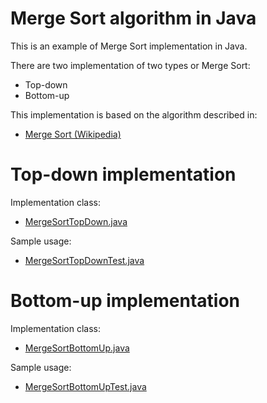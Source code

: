 # Merge Sort algorithm in Java

This is an example of Merge Sort implementation in Java.

There are two implementation of two types or Merge Sort:
* Top-down
* Bottom-up

This implementation is based on the algorithm described in:
* [Merge Sort (Wikipedia)](https://en.wikipedia.org/wiki/Merge_sort)

# Top-down implementation
Implementation class:
* [MergeSortTopDown.java](src/main/java/com/github/claudiohigashi/sorting/mergesort/topdown/MergeSortTopDown.java)

Sample usage:
* [MergeSortTopDownTest.java](src/test/java/com/github/claudiohigashi/sorting/mergesort/topdown/MergeSortTopDownTest.java)

# Bottom-up implementation
Implementation class:
* [MergeSortBottomUp.java](src/main/java/com/github/claudiohigashi/sorting/mergesort/bottomup/MergeSortBottomUp.java)

Sample usage:
* [MergeSortBottomUpTest.java](src/test/java/com/github/claudiohigashi/sorting/mergesort/bottomup/MergeSortBottomUpTest.java)
